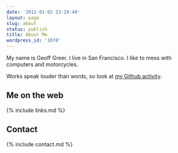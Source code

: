 ```yaml
---
date: '2012-01-02 23:28:40'
layout: page
slug: about
status: publish
title: About Me
wordpress_id: '1078'
---
```


My name is Geoff Greer. I live in San Francisco. I like to mess with computers and motorcycles.

Works speak louder than words, so look at [my Github activity](https://github.com/ggreer).


## Me on the web
{% include links.md %}


## Contact
{% include contact.md %}
